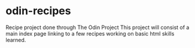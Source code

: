# odin-recipes
Recipe project done through The Odin Project
This project will consist of a main index page linking to a few recipes working on basic html skills learned.
